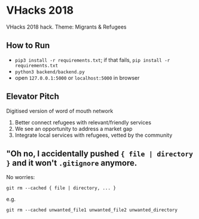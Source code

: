# VHacks 2018
VHacks 2018 hack. Theme: Migrants &amp; Refugees

## How to Run

- `pip3 install -r requirements.txt`; if that fails, `pip install -r requirements.txt`
- `python3 backend/backend.py`
- open `127.0.0.1:5000` or `localhost:5000` in browser

## Elevator Pitch
Digitised version of word of mouth network

1) Better connect refugees with relevant/friendly services
2) We see an opportunity to address a market gap
3) Integrate local services with refugees, vetted by the community

## "Oh no, I accidentally pushed `{ file | directory }` and it won't `.gitignore` anymore.
No worries:

` git rm --cached { file | directory, ... } `

e.g.

` git rm --cached unwanted_file1 unwanted_file2 unwanted_directory `
